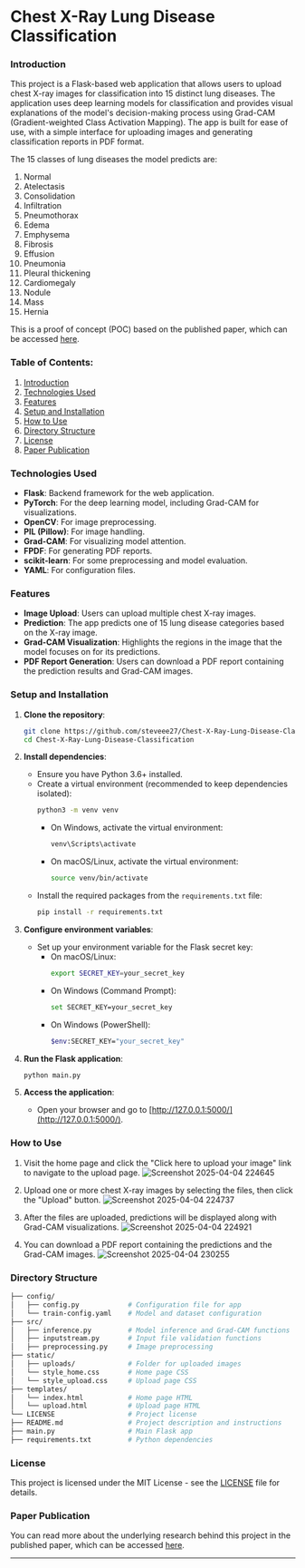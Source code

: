 # Chest X-Ray Lung Disease Classification

### Introduction
This project is a Flask-based web application that allows users to upload chest X-ray images for classification into 15 distinct lung diseases. The application uses deep learning models for classification and provides visual explanations of the model's decision-making process using Grad-CAM (Gradient-weighted Class Activation Mapping). The app is built for ease of use, with a simple interface for uploading images and generating classification reports in PDF format.

The 15 classes of lung diseases the model predicts are:
1. Normal
2. Atelectasis
3. Consolidation
4. Infiltration
5. Pneumothorax
6. Edema
7. Emphysema
8. Fibrosis
9. Effusion
10. Pneumonia
11. Pleural thickening
12. Cardiomegaly
13. Nodule
14. Mass
15. Hernia

This is a proof of concept (POC) based on the published paper, which can be accessed [here](https://www.scik.org/index.php/cmbn/article/view/9048).

### Table of Contents:
1. [Introduction](#introduction)
2. [Technologies Used](#technologies-used)
3. [Features](#features)
4. [Setup and Installation](#setup-and-installation)
5. [How to Use](#how-to-use)
6. [Directory Structure](#directory-structure)
7. [License](#license)
8. [Paper Publication](#paper-publication)

### Technologies Used
- **Flask**: Backend framework for the web application.
- **PyTorch**: For the deep learning model, including Grad-CAM for visualizations.
- **OpenCV**: For image preprocessing.
- **PIL (Pillow)**: For image handling.
- **Grad-CAM**: For visualizing model attention.
- **FPDF**: For generating PDF reports.
- **scikit-learn**: For some preprocessing and model evaluation.
- **YAML**: For configuration files.

### Features
- **Image Upload**: Users can upload multiple chest X-ray images.
- **Prediction**: The app predicts one of 15 lung disease categories based on the X-ray image.
- **Grad-CAM Visualization**: Highlights the regions in the image that the model focuses on for its predictions.
- **PDF Report Generation**: Users can download a PDF report containing the prediction results and Grad-CAM images.

### Setup and Installation
1. **Clone the repository**:
   ```bash
   git clone https://github.com/steveee27/Chest-X-Ray-Lung-Disease-Classification.git
   cd Chest-X-Ray-Lung-Disease-Classification
   ```

2. **Install dependencies**:
   - Ensure you have Python 3.6+ installed.
   - Create a virtual environment (recommended to keep dependencies isolated):
     ```bash
     python3 -m venv venv
     ```
     - On Windows, activate the virtual environment:
       ```bash
       venv\Scripts\activate
       ```
     - On macOS/Linux, activate the virtual environment:
       ```bash
       source venv/bin/activate
       ```
   - Install the required packages from the `requirements.txt` file:
     ```bash
     pip install -r requirements.txt
     ```

3. **Configure environment variables**:
   - Set up your environment variable for the Flask secret key:
     - On macOS/Linux:
       ```bash
       export SECRET_KEY=your_secret_key
       ```
     - On Windows (Command Prompt):
       ```bash
       set SECRET_KEY=your_secret_key
       ```
     - On Windows (PowerShell):
       ```bash
       $env:SECRET_KEY="your_secret_key"
       ```

4. **Run the Flask application**:
   ```bash
   python main.py
   ```

5. **Access the application**:
   - Open your browser and go to [http://127.0.0.1:5000/](http://127.0.0.1:5000/).


### How to Use
1. Visit the home page and click the "Click here to upload your image" link to navigate to the upload page.
   ![Screenshot 2025-04-04 224645](https://github.com/user-attachments/assets/0e7e85d5-4868-4146-ac49-452af9d7f26a)

2. Upload one or more chest X-ray images by selecting the files, then click the "Upload" button.
   ![Screenshot 2025-04-04 224737](https://github.com/user-attachments/assets/69d5a12c-58ed-4d75-80b8-bc09bc966093)
     
3. After the files are uploaded, predictions will be displayed along with Grad-CAM visualizations.
   ![Screenshot 2025-04-04 224921](https://github.com/user-attachments/assets/f4bd853a-590e-4234-950b-d568c1d5aa52)
     
4. You can download a PDF report containing the predictions and the Grad-CAM images.
   ![Screenshot 2025-04-04 230255](https://github.com/user-attachments/assets/92af1848-9f90-4a7c-8463-8eb933d1484c)
     
### Directory Structure
```bash
├── config/
│   ├── config.py            # Configuration file for app
│   └── train-config.yaml    # Model and dataset configuration
├── src/
│   ├── inference.py         # Model inference and Grad-CAM functions
│   ├── inputstream.py       # Input file validation functions
│   ├── preprocessing.py     # Image preprocessing
├── static/
│   ├── uploads/             # Folder for uploaded images
│   └── style_home.css       # Home page CSS
│   └── style_upload.css     # Upload page CSS
├── templates/
│   └── index.html           # Home page HTML
│   └── upload.html          # Upload page HTML
└── LICENSE                  # Project license
├── README.md                # Project description and instructions
├── main.py                  # Main Flask app
├── requirements.txt         # Python dependencies
```

### License
This project is licensed under the MIT License - see the [LICENSE](LICENSE) file for details.

### Paper Publication
You can read more about the underlying research behind this project in the published paper, which can be accessed [here](https://www.scik.org/index.php/cmbn/article/view/9048).

---
